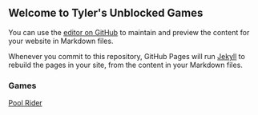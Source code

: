 ## Welcome to Tyler's Unblocked Games

You can use the [editor on GitHub](https://github.com/TylerNoice/Project1/edit/master/index.md) to maintain and preview the content for your website in Markdown files.

Whenever you commit to this repository, GitHub Pages will run [Jekyll](https://jekyllrb.com/) to rebuild the pages in your site, from the content in your Markdown files.

### Games

[Pool Rider](https://tylernoice.github.io/Project/games/polerider.html)
